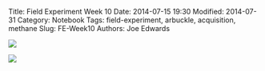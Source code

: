 Title: Field Experiment Week 10
Date: 2014-07-15 19:30
Modified: 2014-07-31
Category: Notebook
Tags: field-experiment, arbuckle, acquisition, methane 
Slug: FE-Week10
Authors: Joe Edwards


![]({filename}/images/ArbuckleField/fieldw10.jpg)


![]({filename}/images/ArbuckleField/plantsw10.jpg)
